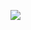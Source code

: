 [![](https://user-images.githubusercontent.com/1782746/91189890-f220c580-e72d-11ea-9f00-cce82ad20f41.png)](https://github.com/FromAtom/FromAtom/issues/1)

